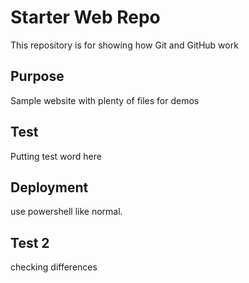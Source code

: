 # Starter Web Repo

This repository is for showing how Git and GitHub work

## Purpose

Sample website with plenty of files for demos

## Test

Putting test word here

## Deployment

use powershell like normal.


## Test 2 
checking differences
